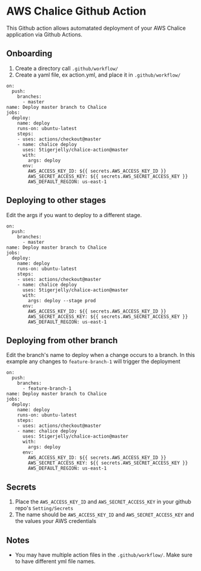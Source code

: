 # AWS Chalice Github Action

This Github action allows automatated deployment of your AWS Chalice application via Github Actions.

## Onboarding
1. Create a directory call `.github/workflow/`
1. Create a yaml file, ex action.yml, and place it in `.github/workflow/` 

```
on:
  push:
    branches:
      - master
name: Deploy master branch to Chalice
jobs:
  deploy:
    name: deploy
    runs-on: ubuntu-latest
    steps:
    - uses: actions/checkout@master
    - name: chalice deploy
      uses: 5tigerjelly/chalice-action@master
      with:
        args: deploy
      env:
        AWS_ACCESS_KEY_ID: ${{ secrets.AWS_ACCESS_KEY_ID }}
        AWS_SECRET_ACCESS_KEY: ${{ secrets.AWS_SECRET_ACCESS_KEY }}
        AWS_DEFAULT_REGION: us-east-1
```

## Deploying to other stages
Edit the args if you want to deploy to a different stage.
```
on:
  push:
    branches:
      - master
name: Deploy master branch to Chalice
jobs:
  deploy:
    name: deploy
    runs-on: ubuntu-latest
    steps:
    - uses: actions/checkout@master
    - name: chalice deploy
      uses: 5tigerjelly/chalice-action@master
      with:
        args: deploy --stage prod
      env:
        AWS_ACCESS_KEY_ID: ${{ secrets.AWS_ACCESS_KEY_ID }}
        AWS_SECRET_ACCESS_KEY: ${{ secrets.AWS_SECRET_ACCESS_KEY }}
        AWS_DEFAULT_REGION: us-east-1
```

## Deploying from other branch
Edit the branch's name to deploy when a change occurs to a branch.
In this example any changes to `feature-branch-1` will trigger the deployment
```
on:
  push:
    branches:
      - feature-branch-1
name: Deploy master branch to Chalice
jobs:
  deploy:
    name: deploy
    runs-on: ubuntu-latest
    steps:
    - uses: actions/checkout@master
    - name: chalice deploy
      uses: 5tigerjelly/chalice-action@master
      with:
        args: deploy
      env:
        AWS_ACCESS_KEY_ID: ${{ secrets.AWS_ACCESS_KEY_ID }}
        AWS_SECRET_ACCESS_KEY: ${{ secrets.AWS_SECRET_ACCESS_KEY }}
        AWS_DEFAULT_REGION: us-east-1
```

## Secrets
1. Place the `AWS_ACCESS_KEY_ID` and `AWS_SECRET_ACCESS_KEY` in your github repo's `Setting/Secrets`
2. The name should be `AWS_ACCESS_KEY_ID` and `AWS_SECRET_ACCESS_KEY` and the values your AWS credentials

## Notes
* You may have multiple action files in the `.github/workflow/`. Make sure to have different yml file names.